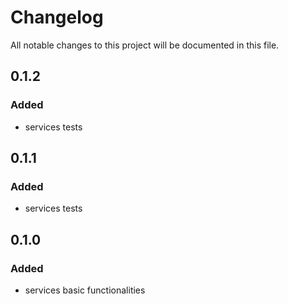 # Changelog
All notable changes to this project will be documented in this file.

## 0.1.2
### Added
* services tests

## 0.1.1
### Added
* services tests

## 0.1.0
### Added
* services basic functionalities
